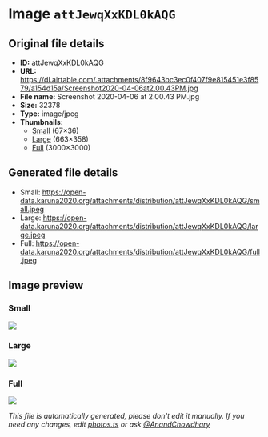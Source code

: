 # Image `attJewqXxKDL0kAQG`

## Original file details

- **ID:** attJewqXxKDL0kAQG
- **URL:** https://dl.airtable.com/.attachments/8f9643bc3ec0f407f9e815451e3f8579/a154d15a/Screenshot2020-04-06at2.00.43PM.jpg
- **File name:** Screenshot 2020-04-06 at 2.00.43 PM.jpg
- **Size:** 32378
- **Type:** image/jpeg
- **Thumbnails:**
  - [Small](https://dl.airtable.com/.attachmentThumbnails/a2decfd71460453092fe869c5b3fff31/ab86d443) (67×36)
  - [Large](https://dl.airtable.com/.attachmentThumbnails/e1d00ecf3ceb6bdd6cfc9999c66f3ea9/9d5e9e1e) (663×358)
  - [Full](https://dl.airtable.com/.attachmentThumbnails/a0e5ee2357f8b2bf0519a1e5a22b35a4/8e3c5002) (3000×3000)

## Generated file details

- Small: https://open-data.karuna2020.org/attachments/distribution/attJewqXxKDL0kAQG/small.jpeg
- Large: https://open-data.karuna2020.org/attachments/distribution/attJewqXxKDL0kAQG/large.jpeg
- Full: https://open-data.karuna2020.org/attachments/distribution/attJewqXxKDL0kAQG/full.jpeg

## Image preview

### Small

![](https://open-data.karuna2020.org/attachments/distribution/attJewqXxKDL0kAQG/small.jpeg)

### Large

![](https://open-data.karuna2020.org/attachments/distribution/attJewqXxKDL0kAQG/large.jpeg)

### Full

![](https://open-data.karuna2020.org/attachments/distribution/attJewqXxKDL0kAQG/full.jpeg)

_This file is automatically generated, please don't edit it manually. If you need any changes, edit [photos.ts](/photos.ts) or ask [@AnandChowdhary](https://github.com/AnandChowdhary)_

